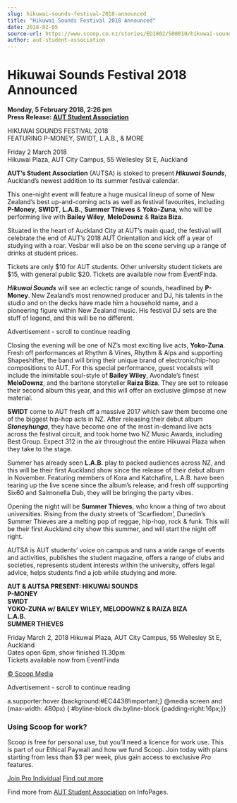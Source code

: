 ```yaml
---
slug: hikuwai-sounds-festival-2018-announced
title: "Hikuwai Sounds Festival 2018 Announced"
date: 2018-02-05
source-url: https://www.scoop.co.nz/stories/ED1802/S00010/hikuwai-sounds-festival-2018-announced.htm
author: aut-student-association
---
```

Hikuwai Sounds Festival 2018 Announced
======================================

**Monday, 5 February 2018, 2:26 pm**  
**Press Release: [AUT Student Association](https://info.scoop.co.nz/AUT_Student_Association)**

  
HIKUWAI SOUNDS FESTIVAL 2018  
FEATURING P-MONEY, SWIDT, L.A.B., & MORE

  
Friday 2 March 2018  
Hikuwai Plaza, AUT City Campus, 55 Wellesley St E, Auckland

**AUT’s Student Association** (AUTSA) is stoked to present **_Hikuwai Sounds_**, Auckland’s newest addition to its summer festival calendar.

This one-night event will feature a huge musical lineup of some of New Zealand’s best up-and-coming acts as well as festival favourites, including **P-Money**, **SWIDT**, **L.A.B.**, **Summer Thieves** & **Yoko-Zuna**, who will be performing live with **Bailey Wiley**, **MeloDownz** & **Raiza Biza**.

Situated in the heart of Auckland City at AUT’s main quad, the festival will celebrate the end of AUT’s 2018 AUT Orientation and kick off a year of studying with a roar. Vesbar will also be on the scene serving up a range of drinks at student prices.

Tickets are only $10 for AUT students. Other university student tickets are $15, with general public $20. Tickets are available now from EventFinda.

**_Hikuwai Sounds_** will see an eclectic range of sounds, headlined by **P-Money**. New Zealand’s most renowned producer and DJ, his talents in the studio and on the decks have made him a household name, and a pioneering figure within New Zealand music. His festival DJ sets are the stuff of legend, and this will be no different.

Advertisement - scroll to continue reading





Closing the evening will be one of NZ’s most exciting live acts, **Yoko-Zuna**. Fresh off performances at Rhythm & Vines, Rhythm & Alps and supporting Shapeshifter, the band will bring their unique brand of electronic/hip-hop compositions to AUT. For this special performance, guest vocalists will include the inimitable soul-style of **Bailey Wiley**, Avondale’s finest **MeloDownz**, and the baritone storyteller **Raiza Biza**. They are set to release their second album this year, and this will offer an exclusive glimpse at new material.

**SWIDT** come to AUT fresh off a massive 2017 which saw them become one of the biggest hip-hop acts in NZ. After releasing their debut album **_Stoneyhunga_**, they have become one of the most in-demand live acts across the festival circuit, and took home two NZ Music Awards, including Best Group. Expect 312 in the air throughout the entire Hikuwai Plaza when they take to the stage.

Summer has already seen **L.A.B.** play to packed audiences across NZ, and this will be their first Auckland show since the release of their debut album in November. Featuring members of Kora and Katchafire, L.A.B. have been tearing up the live scene since the album’s release, and fresh off supporting Six60 and Salmonella Dub, they will be bringing the party vibes.

Opening the night will be **Summer Thieves**, who know a thing of two about universities. Rising from the dusty streets of ‘Scarfiedom’, Dunedin’s Summer Thieves are a melting pop of reggae, hip-hop, rock & funk. This will be their first Auckland city show this summer, and will start the night off right.

AUTSA is AUT students’ voice on campus and runs a wide range of events and activities, publishes the student magazine, offers a range of clubs and societies, represents student interests within the university, offers legal advice, helps students find a job while studying and more.

**AUT & AUTSA PRESENT: HIKUWAI SOUNDS  
P-MONEY  
SWIDT  
YOKO-ZUNA w/ BAILEY WILEY, MELODOWNZ & RAIZA BIZA  
L.A.B.  
SUMMER THIEVES**

Friday March 2, 2018 Hikuwai Plaza, AUT City Campus, 55 Wellesley St E, Auckland  
Gates open 6pm, show finished 11.30pm  
Tickets available now from EventFinda

[© Scoop Media](http://www.scoop.co.nz/about/terms.html)  

Advertisement - scroll to continue reading



a.supporter:hover {background:#EC4438!important;} @media screen and (max-width: 480px) { #byline-block div.byline-block {padding-right:16px;}}

### Using Scoop for work?

Scoop is free for personal use, but you’ll need a licence for work use. This is part of our Ethical Paywall and how we fund Scoop. Join today with plans starting from less than $3 per week, plus gain access to exclusive _Pro_ features.  
  
[Join Pro Individual](https://pro.scoop.co.nz/Individual/?from=ProIn24) [Find out more](https://pro.scoop.co.nz/using-scoop-for-work/?from=ProIn24)

Find more from [AUT Student Association](https://info.scoop.co.nz/AUT_Student_Association) on InfoPages.